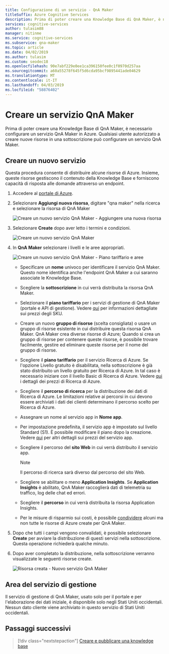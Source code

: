 ```yaml
---
title: Configurazione di un servizio - QnA Maker
titleSuffix: Azure Cognitive Services
description: Prima di poter creare una Knowledge Base di QnA Maker, è necessario configurare un servizio QnA Maker in Azure. Qualsiasi utente autorizzato a creare nuove risorse in una sottoscrizione può configurare un servizio QnA Maker.
services: cognitive-services
author: tulasim88
manager: nitinme
ms.service: cognitive-services
ms.subservice: qna-maker
ms.topic: article
ms.date: 04/02/2019
ms.author: tulasim
ms.custom: seodec18
ms.openlocfilehash: 90e7abf229e0ee1ca396150fee0c1f0970d257aa
ms.sourcegitcommit: a60a55278f645f5d6cda95bcf9895441ade04629
ms.translationtype: MT
ms.contentlocale: it-IT
ms.lasthandoff: 04/03/2019
ms.locfileid: "58876402"
---
```

# <a name="create-a-qna-maker-service"></a>Creare un servizio QnA Maker

Prima di poter creare una Knowledge Base di QnA Maker, è necessario configurare un servizio QnA Maker in Azure. Qualsiasi utente autorizzato a creare nuove risorse in una sottoscrizione può configurare un servizio QnA Maker.

## <a name="create-a-new-service"></a>Creare un nuovo servizio

Questa procedura consente di distribuire alcune risorse di Azure. Insieme, queste risorse gestiscono il contenuto della Knowledge Base e forniscono capacità di risposta alle domande attraverso un endpoint.

1. Accedere al [portale di Azure](<https://portal.azure.com>).

1. Selezionare **Aggiungi nuova risorsa**, digitare "qna maker" nella ricerca e selezionare la risorsa di QnA Maker

    ![Creare un nuovo servizio QnA Maker - Aggiungere una nuova risorsa](../media/qnamaker-how-to-setup-service/create-new-resource.png)

1. Selezionare **Create** dopo aver letto i termini e condizioni.

    ![Creare un nuovo servizio QnA Maker](../media/qnamaker-how-to-setup-service/create-new-resource-button.png)

1. In **QnA Maker** selezionare i livelli e le aree appropriati.

    ![Creare un nuovo servizio QnA Maker - Piano tariffario e aree](../media/qnamaker-how-to-setup-service/enter-qnamaker-info.png)

    * Specificare un **nome** univoco per identificare il servizio QnA Maker. Questo nome identifica anche l'endpoint QnA Maker a cui saranno associate le Knowledge Base.
    * Scegliere la **sottoscrizione** in cui verrà distribuita la risorsa QnA Maker.
    * Selezionare il **piano tariffario** per i servizi di gestione di QnA Maker (portale e API di gestione). Vedere [qui](https://aka.ms/qnamaker-pricing) per informazioni dettagliate sui prezzi degli SKU.
    * Creare un nuovo **gruppo di risorse** (scelta consigliata) o usare un gruppo di risorse esistente in cui distribuire questa risorsa QnA Maker. QnA Maker crea diverse risorse di Azure; Quando si crea un gruppo di risorse per contenere queste risorse, è possibile trovare facilmente, gestire ed eliminare queste risorse per il nome del gruppo di risorse.
    * Scegliere il **piano tariffario** per il servizio Ricerca di Azure. Se l'opzione Livello gratuito è disabilitata, nella sottoscrizione è già stato distribuito un livello gratuito per Ricerca di Azure. In tal caso è necessario iniziare con il livello Basic di Ricerca di Azure. Vedere [qui](https://azure.microsoft.com/pricing/details/search/) i dettagli dei prezzi di Ricerca di Azure.
    * Scegliere il **percorso di ricerca** per la distribuzione dei dati di Ricerca di Azure. Le limitazioni relative ai percorsi in cui devono essere archiviati i dati dei clienti determinano il percorso scelto per Ricerca di Azure.
    * Assegnare un nome al servizio app in **Nome app**.
    * Per impostazione predefinita, il servizio app è impostato sul livello Standard (S1). È possibile modificare il piano dopo la creazione. Vedere [qui](https://azure.microsoft.com/pricing/details/app-service/) per altri dettagli sui prezzi del servizio app.
    * Scegliere il percorso del **sito Web** in cui verrà distribuito il servizio app.

        > [!NOTE]
        > Il percorso di ricerca sarà diverso dal percorso del sito Web.

    * Scegliere se abilitare o meno **Application Insights**. Se **Application Insights** è abilitato, QnA Maker raccoglierà dati di telemetria su traffico, log delle chat ed errori.
    * Scegliere il **percorso** in cui verrà distribuita la risorsa Application Insights.
    * Per le misure di risparmio sui costi, è possibile [condividere](upgrade-qnamaker-service.md?#share-existing-services-with-qna-maker) alcuni ma non tutte le risorse di Azure create per QnA Maker. 

1. Dopo che tutti i campi vengono convalidati, è possibile selezionare **Create** per avviare la distribuzione di questi servizi nella sottoscrizione. Questa operazione richiederà qualche minuto.

1. Dopo aver completato la distribuzione, nella sottoscrizione verranno visualizzate le seguenti risorse create.

    ![Risorsa creata - Nuovo servizio QnA Maker](../media/qnamaker-how-to-setup-service/resources-created.png)

## <a name="region-of-management-service"></a>Area del servizio di gestione

Il servizio di gestione di QnA Maker, usato solo per il portale e per l'elaborazione dei dati iniziale, è disponibile solo negli Stati Uniti occidentali. Nessun dato cliente viene archiviato in questo servizio di Stati Uniti occidentali.

## <a name="next-steps"></a>Passaggi successivi

> [!div class="nextstepaction"]
> [Creare e pubblicare una knowledge base](../Quickstarts/create-publish-knowledge-base.md)
